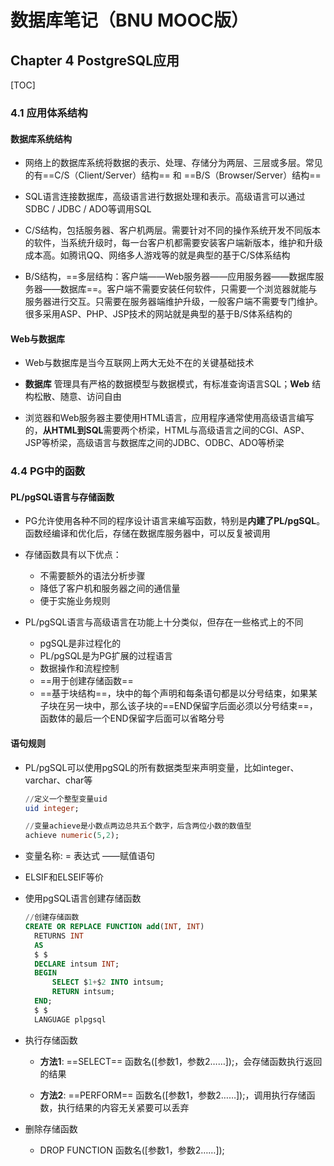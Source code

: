 # 数据库笔记（BNU MOOC版）

## Chapter 4 PostgreSQL应用

[TOC]

### 4.1 应用体系结构

#### 数据库系统结构

* 网络上的数据库系统将数据的表示、处理、存储分为两层、三层或多层。常见的有==C/S（Client/Server）结构== 和 ==B/S（Browser/Server）结构==

* SQL语言连接数据库，高级语言进行数据处理和表示。高级语言可以通过SDBC / JDBC / ADO等调用SQL
* C/S结构，包括服务器、客户机两层。需要针对不同的操作系统开发不同版本的软件，当系统升级时，每一台客户机都需要安装客户端新版本，维护和升级成本高。如腾讯QQ、网络多人游戏等的就是典型的基于C/S体系结构
* B/S结构，==多层结构：客户端——Web服务器——应用服务器——数据库服务器——数据库==。客户端不需要安装任何软件，只需要一个浏览器就能与服务器进行交互。只需要在服务器端维护升级，一般客户端不需要专门维护。很多采用ASP、PHP、JSP技术的网站就是典型的基于B/S体系结构的

#### Web与数据库

* Web与数据库是当今互联网上两大无处不在的关键基础技术

* **数据库** 管理具有严格的数据模型与数据模式，有标准查询语言SQL；**Web** 结构松散、随意、访问自由

* 浏览器和Web服务器主要使用HTML语言，应用程序通常使用高级语言编写的，**从HTML到SQL**需要两个桥梁，HTML与高级语言之间的CGI、ASP、JSP等桥梁，高级语言与数据库之间的JDBC、ODBC、ADO等桥梁

  

### 4.4 PG中的函数

#### PL/pgSQL语言与存储函数

* PG允许使用各种不同的程序设计语言来编写函数，特别是**内建了PL/pgSQL**。函数经编译和优化后，存储在数据库服务器中，可以反复被调用

* 存储函数具有以下优点：
  * 不需要额外的语法分析步骤
  * 降低了客户机和服务器之间的通信量
  * 便于实施业务规则

* PL/pgSQL语言与高级语言在功能上十分类似，但存在一些格式上的不同
  * pgSQL是非过程化的
  * PL/pgSQL是为PG扩展的过程语言
  * 数据操作和流程控制
  * ==用于创建存储函数==
  * ==基于块结构==，块中的每个声明和每条语句都是以分号结束，如果某子块在另一块中，那么该子块的==END保留字后面必须以分号结束==，函数体的最后一个END保留字后面可以省略分号

#### 语句规则

* PL/pgSQL可以使用pgSQL的所有数据类型来声明变量，比如integer、varchar、char等

  ```sql
  //定义一个整型变量uid
  uid integer;
  ```

  ```sql
  //变量achieve是小数点两边总共五个数字，后含两位小数的数值型
  achieve numeric(5,2);
  ```

* 变量名称: = 表达式 ——赋值语句

* ELSIF和ELSEIF等价

* 使用pgSQL语言创建存储函数

  ```sql
  //创建存储函数
  CREATE OR REPLACE FUNCTION add(INT, INT)
  	RETURNS INT
  	AS
  	$ $
  	DECLARE intsum INT;
  	BEGIN
  		SELECT $1+$2 INTO intsum;
  		RETURN intsum;
  	END;
  	$ $
  	LANGUAGE plpgsql
  ```

* 执行存储函数

  * **方法1**: ==SELECT== 函数名([参数1，参数2……]);，会存储函数执行返回的结果

  * **方法2**: ==PERFORM== 函数名([参数1，参数2……]);，调用执行存储函数，执行结果的内容无关紧要可以丢弃

* 删除存储函数
  * DROP FUNCTION 函数名([参数1，参数2……]);